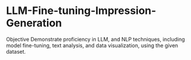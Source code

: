 # LLM-Fine-tuning-Impression-Generation


Objective
Demonstrate proficiency in LLM, and NLP techniques, including model fine-tuning, text analysis, and data visualization, using the given dataset.
